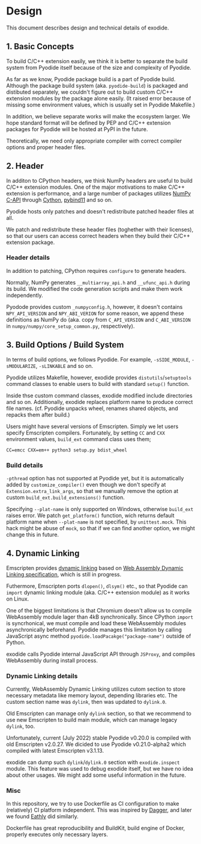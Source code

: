 # Design

This document describes design and technical details of exodide.

## 1. Basic Concepts
To build C/C++ extension easily, we think it is better to separate the
build system from Pyodide itself because of the size and complexity of
Pyodide.

As far as we know, Pyodide package build is a part of Pyodide
build. Although the package build system (aka. `pyodide-build`) is
packaged and distibuted separately, we couldn't figure out to build
custom C/C++ extension modules by the package alone easily. (It raised
error because of missing some environment values, which is usually set
in Pyodide Makefile.)


In addition, we believe separate works will make the ecosystem larger.
We hope standard format will be defined by PEP and C/C++ extension
packages for Pyodide will be hosted at PyPI in the future.


Theoretically, we need only appropriate compiler with correct compiler
options and proper header files.


## 2. Header
In additon to CPython headers, we think NumPy headers are useful to
build C/C++ extension modules. One of the major motivations to make
C/C++ extension is performance, and a large number of packages
utilizes [NumPy C-API](https://numpy.org/doc/stable/reference/c-api/)
through [Cython](https://cython.readthedocs.io/),
[pybind11](https://pybind11.readthedocs.io/) and so on.

Pyodide hosts only patches and doesn't redistribute patched header
files at all.

We patch and redistribute these header files (toghether with their
licenses), so that our users can access correct headers when they
build their C/C++ extension package.


### Header details
In addition to patching, CPython requires `configure` to generate
headers.

Normally, NumPy generates `__multiarray_api.h` and `__ufunc_api.h`
during its build. We modified the code generation scripts and make
them work independently.

Pyodode provides custom `_numpyconfig.h`, however, it doesn't contains
`NPY_API_VERSION` and `NPY_ABI_VERION` for some reason, we append
these definitions as NumPy do (aka. copy from `C_API_VERSION` and
`C_ABI_VERSION` in `numpy/numpy/core_setup_common.py`, respectively).


## 3. Build Options / Build System
In terms of build options, we follows Pyodide. For example,
`-sSIDE_MODULE`, `-sMODULARIZE`, `-sLINKABLE` and so on.

Pyodide utilizes Makefile, however, exodide provides
`distutils`/`setuptools` command classes to enable users to build with
standard `setup()` function.

Inside thse custom command classes, exodide modified include
directories and so on. Additionally, exodide replaces platform name to
produce correct file names. (cf. Pyodide unpacks wheel, renames shared
objects, and repacks them after build.)


Users might have several versions of Emscripten. Simply we let users
specify Emscripten compilers. Fortunately, by setting `CC` and `CXX`
environment values, `build_ext` command class uses them;

```shell
CC=emcc CXX=em++ python3 setup.py bdist_wheel
```


### Build details
`-pthread` option has not supported at Pyodide yet, but it is
automatically added by `customize_compiler()` even though we don't
specify at `Extension.extra_link_args`, so that we manually remove the
option at custom `build_ext.build_extensions()` function.

Specifying `--plat-name` is only supported on Windows, otherwise
`build_ext` raises error. We patch `get_platform()` function, wich
returns default platform name when `--plat-name` is not specified, by
`unittest.mock`. This hack might be abuse of `mock`, so that if we can
find another option, we might change this in future.


## 4. Dynamic Linking
Emscripten provides
[dynamic linking](https://emscripten.org/docs/compiling/Dynamic-Linking.html)
based on [Web Assembly Dynamic Linking specification](https://github.com/WebAssembly/tool-conventions/blob/main/DynamicLinking.md),
which is still in progress.

Futhermore, Emscripten ports `dlopen()`, `dlsym()` etc., so that
Pyodide can `import` dynamic linking module (aka. C/C++ extension
module) as it works on Linux.

One of the biggest limitations is that Chromium doesn't allow us to
compile WebAssembly module lager than 4kB synchronically. Since
CPython `import` is syncrhonical, we must compile and load these
WebAssembly modules asynchronically beforehand. Pyodide manages this
limitation by calling JavaScript async method
`pyodide.loadPacakge("package-name")` outside of Python.

exodide calls Pyodide internal JavaScript API through `JSProxy`, and
compiles WebAssembly during install process.


### Dynamic Linking details
Currently, WebAssembly Dynamic Linking utilizes cutom section to store
necessary metadata like memory layout, depending libraries etc. The
custom section name was `dylink`, then was updated to `dylink.0`.

Old Emscripten can manage only `dylink` section, so that we recommend
to use new Emscripten to build main module, which can manage legacy
`dylink`, too.

Unfortunately, current (July 2022) stable Pyodide v0.20.0 is compiled
with old Emscripten v2.0.27. We dicided to use Pyodide v0.21.0-alpha2
which compiled with latest Emscripten v3.1.13.


exodide can dump such `dylink`/`dylink.0` section with
`exodide.inspect` module. This feature was used to debug exodide
itself, but we have no idea about other usages. We might add some
useful information in the future.


### Misc

In this repository, we try to use Dockerfile as CI configuration to
make (relatively) CI platform independent. This was inspired by
[Dagger](https://dagger.io/), and later we found
[Eathly](https://earthly.dev/) did similarly.

Dockerfile has great reproducibility and BuildKit, build engine of
Docker, properly executes only necessary layers.
